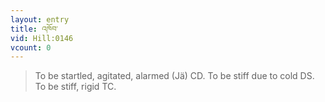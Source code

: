 ```yaml
---
layout: entry
title: འཁོབ་
vid: Hill:0146
vcount: 0
---
```

> To be startled, agitated, alarmed (Jä) CD\. To be stiff due to cold DS\. To be stiff, rigid TC\.


